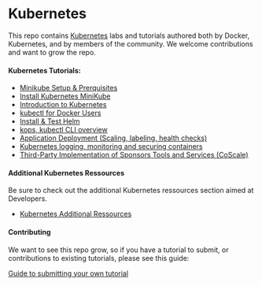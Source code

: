 # Kubernetes

This repo contains [Kubernetes](https://kubernetes.io) labs and tutorials authored both by Docker, Kubernetes, and by members of the community. We welcome contributions and want to grow the repo.

#### Kubernetes Tutorials:

* [Minikube Setup & Prerquisites](https://kubernetes.io/docs/tasks/tools/install-minikube/)
* [Install Kubernetes MiniKube](https://kubernetes.io/docs/getting-started-guides/minikube/)
* [Introduction to Kubernetes](https://kubernetes.io/docs/tutorials/stateless-application/hello-minikube/)
* [kubectl for Docker Users](https://kubernetes.io/docs/reference/kubectl/docker-cli-to-kubectl/)
* [Install & Test Helm](helm/quickstart-helm.md)
* [kops, kubectl CLI overview](https://kubernetes.io/docs/user-guide/walkthrough/)
* [Application Deployment (Scaling, labeling, health checks)](https://kubernetes.io/docs/user-guide/walkthrough/k8s201/)
* [Kubernetes logging, monitoring and securing containers](https://kubernetes.io/docs/tasks/debug-application-cluster/core-metrics-pipeline/)
* [Third-Party Implementation of Sponsors Tools and Services (CoScale)](quickstart-coscale.md)

#### Additional Kubernetes Ressources

Be sure to check out the additional Kubernetes ressources section aimed at Developers.

* [Kubernetes Additional Ressources](additional-ressources/)


#### Contributing

We want to see this repo grow, so if you have a tutorial to submit, or contributions to existing tutorials, please see this guide:

[Guide to submitting your own tutorial](contribute.md)
